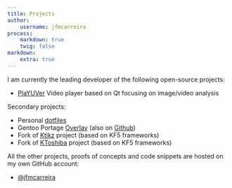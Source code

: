 ```yaml
---
title: Projects
author:
    username: jfmcarreira
process:
    markdown: true
    twig: false
markdown:
    extra: true
---
```


I am currently the leading developer of the following open-source projects:
- [PlaYUVer](/projects/playuver) Video player based on Qt focusing on image/video analysis

Secondary projects:
- Personal [dotfiles](https://github.com/jfmcarreira/dotfiles)
- Gentoo Portage [Overlay](https://gitweb.gentoo.org/user/carreira.git/) (also on [Github](https://github.com/jfmcarreira/carreira-overlay))
- Fork of [Ktikz](https://github.com/jfmcarreira/ktikz) project (based on KF5 frameworks)
- Fork of [KToshiba](https://github.com/jfmcarreira/ktoshiba) project (based on KF5 frameworks)


All the other projects, proofs of concepts and code snippets are hosted on my own GitHub account:
- [@jfmcarreira](https://github.com/jfmcarreira)
